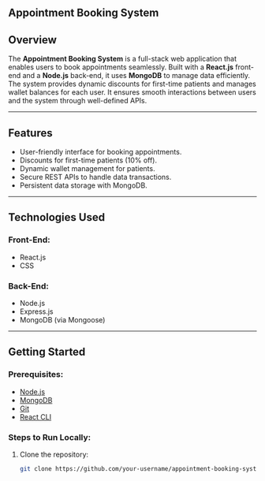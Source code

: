 ## Appointment Booking System

## Overview
The **Appointment Booking System** is a full-stack web application that enables users to book appointments seamlessly. Built with a **React.js** front-end and a **Node.js** back-end, it uses **MongoDB** to manage data efficiently. The system provides dynamic discounts for first-time patients and manages wallet balances for each user. It ensures smooth interactions between users and the system through well-defined APIs.

---

##  Features
- User-friendly interface for booking appointments.
- Discounts for first-time patients (10% off).
- Dynamic wallet management for patients.
- Secure REST APIs to handle data transactions.
- Persistent data storage with MongoDB.

---

## Technologies Used
### Front-End:
- React.js
- CSS

### Back-End:
- Node.js
- Express.js
- MongoDB (via Mongoose)

---

## Getting Started

### Prerequisites:
- [Node.js](https://nodejs.org/)
- [MongoDB](https://www.mongodb.com/)
- [Git](https://git-scm.com/)
- [React CLI](https://reactjs.org/docs/create-a-new-react-app.html)

### Steps to Run Locally:
1. Clone the repository:
   ```bash
   git clone https://github.com/your-username/appointment-booking-system.git
